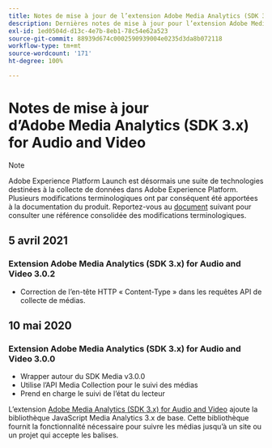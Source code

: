 ```yaml
---
title: Notes de mise à jour de l’extension Adobe Media Analytics (SDK 3.x) for Audio and Video
description: Dernières notes de mise à jour pour l’extension Adobe Media Analytics (SDK 3.x) for Audio and Video dans Adobe Experience Platform.
exl-id: 1ed0504d-d13c-4e7b-8eb1-78c54e62a523
source-git-commit: 88939d674c0002590939004e0235d3da8b072118
workflow-type: tm+mt
source-wordcount: '171'
ht-degree: 100%

---
```


# Notes de mise à jour d’Adobe Media Analytics (SDK 3.x) for Audio and Video

>[!NOTE]
>
>Adobe Experience Platform Launch est désormais une suite de technologies destinées à la collecte de données dans Adobe Experience Platform. Plusieurs modifications terminologiques ont par conséquent été apportées à la documentation du produit. Reportez-vous au [document](../../../term-updates.md) suivant pour consulter une référence consolidée des modifications terminologiques.

## 5 avril 2021

### Extension Adobe Media Analytics (SDK 3.x) for Audio and Video 3.0.2

* Correction de l’en-tête HTTP « Content-Type » dans les requêtes API de collecte de médias.

## 10 mai 2020

### Extension Adobe Media Analytics (SDK 3.x) for Audio and Video 3.0.0

* Wrapper autour du SDK Media v3.0.0
* Utilise l’API Media Collection pour le suivi des médias
* Prend en charge le suivi de l’état du lecteur

L’extension [Adobe Media Analytics (SDK 3.x) for Audio and Video](./overview.md) ajoute la bibliothèque JavaScript Media Analytics 3.x de base. Cette bibliothèque fournit la fonctionnalité nécessaire pour suivre les médias jusqu’à un site ou un projet qui accepte les balises.
